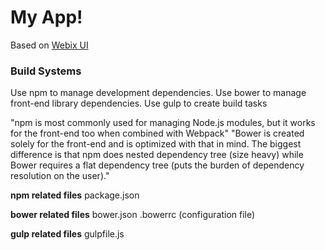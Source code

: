 My App!
================

Based on [Webix UI](http://webix.com)


### Build Systems
Use npm to manage development dependencies.
Use bower to manage front-end library dependencies.
Use gulp to create build tasks

"npm is most commonly used for managing Node.js modules, but it works for the front-end too when combined with Webpack"
"Bower is created solely for the front-end and is optimized with that in mind.
The biggest difference is that npm does nested dependency tree (size heavy) while Bower requires a flat dependency tree
(puts the burden of dependency resolution on the user)."


**npm related files**
package.json

**bower related files**
bower.json
.bowerrc (configuration file)

**gulp related files**
gulpfile.js